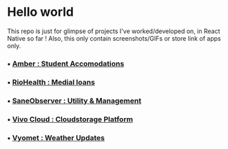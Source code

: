 # Hello world

This repo is just for glimpse of projects I've worked/developed on, in React Native so far !
Also, this only contain screenshots/GIFs or store link of apps only. <br>

### • [Amber : Student Accomodations](https://github.com/MhtChawla/glimpse-of-mywork/tree/main/Amber)
### • [RioHealth : Medial loans](https://github.com/MhtChawla/glimpse-of-mywork/tree/main/Riohealth)
### • [SaneObserver : Utility & Management](https://github.com/MhtChawla/glimpse-of-mywork/tree/main/Saneobserver)
### • [Vivo Cloud : Cloudstorage Platform](https://github.com/MhtChawla/glimpse-of-mywork/tree/main/VivoCloud)
### • [Vyomet : Weather Updates](https://github.com/MhtChawla/glimpse-of-mywork/tree/main/Vyomet)

